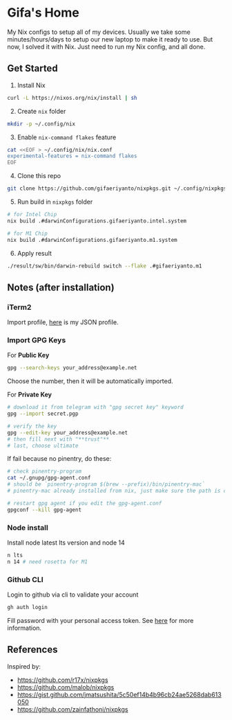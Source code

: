# Gifa's Home

My Nix configs to setup all of my devices. Usually we take some minutes/hours/days to setup our new laptop to make it ready to use. But now, I solved it with Nix. Just need to run my Nix config, and all done.

## Get Started

1. Install Nix

```bash
curl -L https://nixos.org/nix/install | sh
```

2. Create `nix` folder

```bash
mkdir -p ~/.config/nix
```

3. Enable `nix-command flakes` feature

```bash
cat <<EOF > ~/.config/nix/nix.conf
experimental-features = nix-command flakes
EOF
```

4. Clone this repo

```bash
git clone https://github.com/gifaeriyanto/nixpkgs.git ~/.config/nixpkgs
```

5. Run build in `nixpkgs` folder

```bash
# for Intel Chip
nix build .#darwinConfigurations.gifaeriyanto.intel.system

# for M1 Chip
nix build .#darwinConfigurations.gifaeriyanto.m1.system
```

6. Apply result

```bash
./result/sw/bin/darwin-rebuild switch --flake .#gifaeriyanto.m1
```

## Notes (after installation)

### iTerm2

Import profile, [here](https://gist.github.com/gifaeriyanto/1c2cfea240fdcf9360afe9cb51ae5a4b) is my JSON profile.

### Import GPG Keys

For **Public Key**

```bash
gpg --search-keys your_address@example.net
```

Choose the number, then it will be automatically imported.

For **Private Key**

```bash
# download it from telegram with "gpg secret key" keyword
gpg --import secret.pgp

# verify the key
gpg --edit-key your_address@example.net
# then fill next with "**trust"**
# last, choose ultimate
```

If fail because no pinentry, do these:

```bash
# check pinentry-program
cat ~/.gnupg/gpg-agent.conf
# should be `pinentry-program $(brew --prefix)/bin/pinentry-mac`
# pinentry-mac already installed from nix, just make sure the path is correct

# restart gpg agent if you edit the gpg-agent.conf
gpgconf --kill gpg-agent
```

### Node install

Install node latest lts version and node 14

```bash
n lts
n 14 # need rosetta for M1
```

### Github CLI

Login to github via cli to validate your account

```bash
gh auth login
```

Fill password with your personal access token. See [here](https://docs.github.com/en/authentication/keeping-your-account-and-data-secure/creating-a-personal-access-token) for more information.

## References

Inspired by:

- https://github.com/r17x/nixpkgs
- https://github.com/malob/nixpkgs
- https://gist.github.com/jmatsushita/5c50ef14b4b96cb24ae5268dab613050
- https://github.com/zainfathoni/nixpkgs

